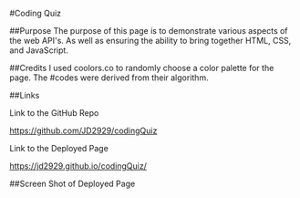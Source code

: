 #Coding Quiz

##Purpose
The purpose of this page is to demonstrate various aspects of the web API's. As well as ensuring the ability to bring together HTML, CSS, and JavaScript.

##Credits
I used coolors.co to randomly choose a color palette for the page. The #codes were derived from their algorithm. 

##Links

Link to the GitHub Repo

https://github.com/JD2929/codingQuiz

Link to the Deployed Page

https://jd2929.github.io/codingQuiz/


##Screen Shot of Deployed Page
